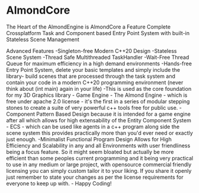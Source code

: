 # AlmondCore
The Heart of the AlmondEngine is AlmondCore a Feature Complete Crossplatform Task and Component based Entry Point System with built-in Stateless Scene Management


Advanced Features
-Singleton-free Modern C++20 Design 
-Stateless Scene System
-Thread Safe Multithreaded TaskHandler
-Wait-Free Thread Queue for maximum efficiency in a high demand environments
-Hands-free Entry Point System, delete your basic templates and simply include the library- build scenes that are processed through the task system and contain your code in a modern C++20 programming environment (never think about (int main) again in your life)
-This is used as the core foundation for my 3D Graphics library - Game Engine - The Almond Engine - which is free under apache 2.0 license - it's the first in a series of modular stepping stones to create a suite of very powerful c++ tools free for public use.
-Component Pattern Based Design because it is intended for a game engine after all which allows for high extensability of the Entity Component System - ECS - which can be used like agents in a c++ program along side the scene system this provides practically more than you'd ever need or exactly just enough.
-Minimalist Functional Program Design Allows for High Efficiency and Scalability in any and all Environments with user friendliness being a focus feature. So it might seem bloated but actually be more efficient than some peoples current programming and it being very practical to use in any medium or large project, with opensource commercial friendly licensing you can simply custom tailor it to your liking. If you share it openly just remember to state your changes as per the license requirements for everyone to keep up with. - Happy Coding!


